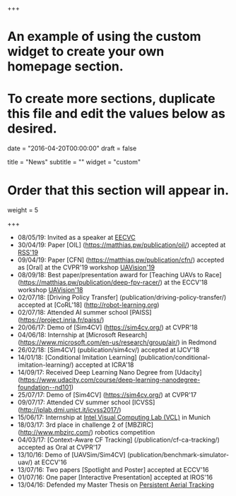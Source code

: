 +++
# An example of using the custom widget to create your own homepage section.
# To create more sections, duplicate this file and edit the values below as desired.

date = "2016-04-20T00:00:00"
draft = false

title = "News"
subtitle = ""
widget = "custom"

# Order that this section will appear in.
weight = 5

+++
- 08/05/19: Invited as a speaker at [EECVC](http://eecvc.com/speakers-2019/)
- 30/04/19: Paper [OIL] (https://matthias.pw/publication/oil/) accepted at [RSS'19](http://www.roboticsconference.org/) 
- 09/04/19: Paper [CFN] (https://matthias.pw/publication/cfn/) accepted as [Oral] at the CVPR'19 workshop [UAVision'19](https://sites.google.com/site/uavision2019/) 
- 08/09/18: Best paper/presentation award for [Teaching UAVs to Race] (https://matthias.pw/publication/deep-fpv-racer/) at the ECCV'18 workshop [UAVision'18](https://sites.google.com/site/uavision2018/) 
- 02/07/18: [Driving Policy Transfer] (publication/driving-policy-transfer/) accepted at [CoRL'18] (http://robot-learning.org)
- 02/07/18: Attended AI summer school [PAISS] (https://project.inria.fr/paiss/)
- 20/06/17: Demo of [Sim4CV] (https://sim4cv.org/) at CVPR'18
- 04/06/18: Internship at [Microsoft Research] (https://www.microsoft.com/en-us/research/group/air/) in Redmond
- 26/02/18: [Sim4CV] (publication/sim4cv/) accepted at IJCV'18
- 14/01/18: [Conditional Imitation Learning] (publication/conditional-imitation-learning/) accepted at ICRA'18
- 14/09/17: Received Deep Learning Nano Degree from [Udacity] (https://www.udacity.com/course/deep-learning-nanodegree-foundation--nd101)
- 25/07/17: Demo of [Sim4CV] (https://sim4cv.org/) at CVPR'17
- 09/07/17: Attended CV summer school [ICVSS] (http://iplab.dmi.unict.it/icvss2017/)
- 15/06/17: Internship at [Intel Visual Computing Lab (VCL)](http://vladlen.info/lab/) in Munich
- 18/03/17: 3rd place in challenge 2 of [MBZIRC] (http://www.mbzirc.com/) robotics competition
- 04/03/17: [Context-Aware CF Tracking] (/publication/cf-ca-tracking/) accepted as Oral at CVPR'17
- 13/10/16: Demo of [UAVSim/Sim4CV] (publication/benchmark-simulator-uav/) at ECCV'16
- 13/07/16: Two papers [Spotlight and Poster] accepted at ECCV'16
- 01/07/16: One paper [Interactive Presentation] accepted at IROS'16
- 13/04/16: Defended my Master Thesis on [Persistent Aerial Tracking](http://repository.kaust.edu.sa/kaust/handle/10754/608605)
